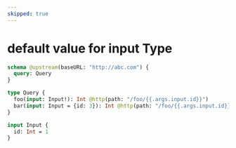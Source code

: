 ```yaml
---
skipped: true
---
```


# default value for input Type

```graphql @config
schema @upstream(baseURL: "http://abc.com") {
  query: Query
}

type Query {
  foo(input: Input!): Int @http(path: "/foo/{{.args.input.id}}")
  bar(input: Input = {id: 3}): Int @http(path: "/foo/{{.args.input.id}}")
}

input Input {
  id: Int = 1
}
```
